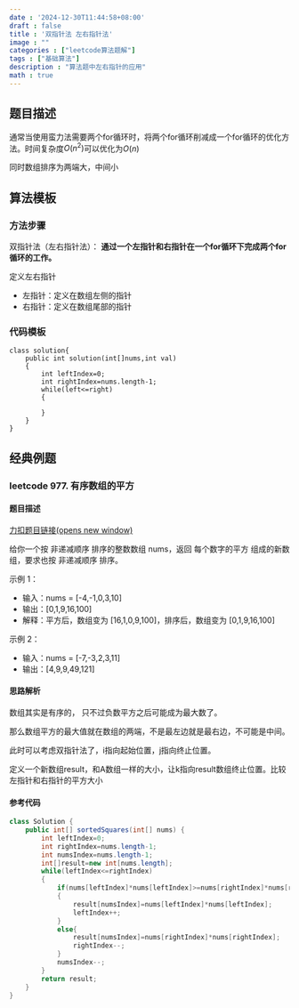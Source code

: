 ```yaml
---
date : '2024-12-30T11:44:58+08:00'
draft : false
title : '双指针法 左右指针法'
image : ""
categories : ["leetcode算法题解"]
tags : ["基础算法"]
description : "算法题中左右指针的应用"
math : true
---
```


## 题目描述

通常当使用蛮力法需要两个for循环时，将两个for循环削减成一个for循环的优化方法。时间复杂度$O(n^2)$可以优化为$O(n)$

同时数组排序为两端大，中间小

## 算法模板

### 方法步骤

双指针法（左右指针法）： **通过一个左指针和右指针在一个for循环下完成两个for循环的工作。**

定义左右指针

- 左指针：定义在数组左侧的指针
- 右指针：定义在数组尾部的指针

### 代码模板

```
class solution{
    public int solution(int[]nums,int val)
    {
        int leftIndex=0;
        int rightIndex=nums.length-1;
        while(left<=right)
        {
        	
        }
    }
}
```

## 经典例题

### leetcode 977. 有序数组的平方

#### 题目描述

[力扣题目链接(opens new window)](https://leetcode.cn/problems/squares-of-a-sorted-array/)

给你一个按 非递减顺序 排序的整数数组 nums，返回 每个数字的平方 组成的新数组，要求也按 非递减顺序 排序。

示例 1：

- 输入：nums = [-4,-1,0,3,10]
- 输出：[0,1,9,16,100]
- 解释：平方后，数组变为 [16,1,0,9,100]，排序后，数组变为 [0,1,9,16,100]

示例 2：

- 输入：nums = [-7,-3,2,3,11]
- 输出：[4,9,9,49,121]

#### 思路解析

数组其实是有序的， 只不过负数平方之后可能成为最大数了。

那么数组平方的最大值就在数组的两端，不是最左边就是最右边，不可能是中间。

此时可以考虑双指针法了，i指向起始位置，j指向终止位置。

定义一个新数组result，和A数组一样的大小，让k指向result数组终止位置。比较左指针和右指针的平方大小

#### 参考代码

```java
class Solution {
    public int[] sortedSquares(int[] nums) {
        int leftIndex=0;
        int rightIndex=nums.length-1;
        int numsIndex=nums.length-1;
        int[]result=new int[nums.length];
        while(leftIndex<=rightIndex)
        {
            if(nums[leftIndex]*nums[leftIndex]>=nums[rightIndex]*nums[rightIndex])
            {
                result[numsIndex]=nums[leftIndex]*nums[leftIndex];
                leftIndex++;
            }
            else{
                result[numsIndex]=nums[rightIndex]*nums[rightIndex];
                rightIndex--;
            }
            numsIndex--;
        }
        return result;
    }
}
```

